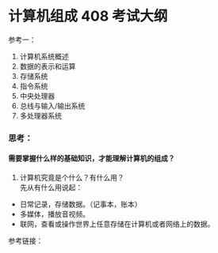 # 计算机组成 408 考试大纲

参考一：
1. 计算机系统概述
2. 数据的表示和运算
3. 存储系统
4. 指令系统
5. 中央处理器
6. 总线与输入/输出系统
7. 多处理器系统


### 思考：
#### 需要掌握什么样的基础知识，才能理解计算机的组成？
1. 计算机究竟是个什么？有什么用？  
先从有什么用说起：
- 日常记录，存储数据。（记事本，账本）
- 多媒体，播放音视频。 
- 联网，查看或操作世界上任意存储在计算机或者网络上的数据。





参考链接：